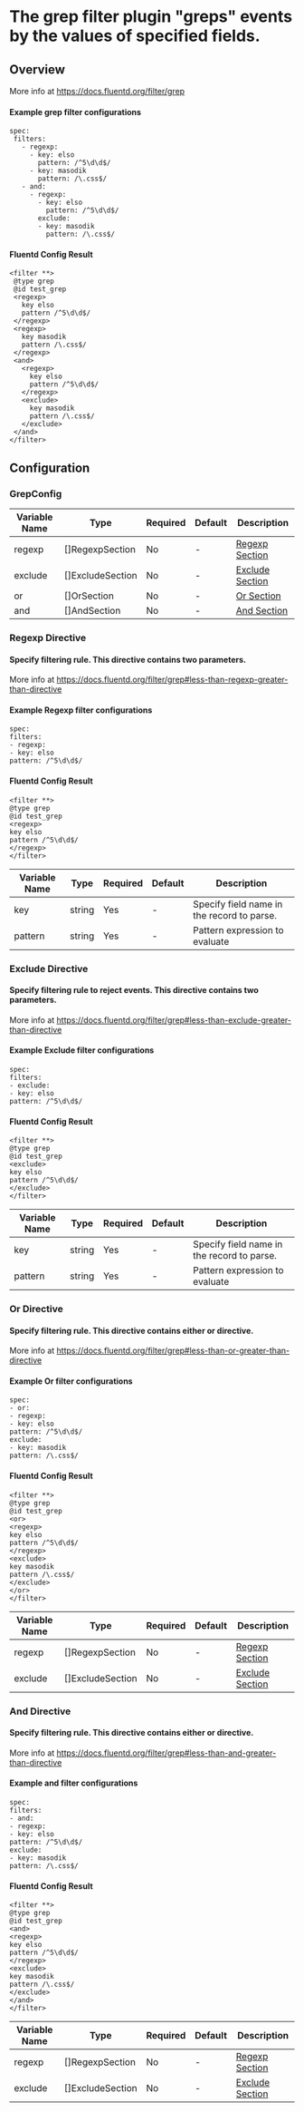 # The grep filter plugin "greps" events by the values of specified fields.
## Overview
 More info at https://docs.fluentd.org/filter/grep
 #### Example grep filter configurations
 ```
spec:
  filters:
    - regexp:
      - key: elso
        pattern: /^5\d\d$/
	  - key: masodik
        pattern: /\.css$/
    - and:
      - regexp:
        - key: elso
          pattern: /^5\d\d$/
        exclude:
        - key: masodik
          pattern: /\.css$/
 ```

 #### Fluentd Config Result
 ```
<filter **>
  @type grep
  @id test_grep
  <regexp>
    key elso
    pattern /^5\d\d$/
  </regexp>
  <regexp>
    key masodik
    pattern /\.css$/
  </regexp>
  <and>
    <regexp>
      key elso
      pattern /^5\d\d$/
    </regexp>
    <exclude>
      key masodik
      pattern /\.css$/
    </exclude>
  </and>
</filter>
 ```

## Configuration
### GrepConfig
| Variable Name | Type | Required | Default | Description |
|---|---|---|---|---|
| regexp | []RegexpSection | No | - | [Regexp Section](#Regex-Directive)<br> |
| exclude | []ExcludeSection | No | - | [Exclude Section](#Exclude-Directive)<br> |
| or | []OrSection | No | - | [Or Section](#Or-Directive)<br> |
| and | []AndSection | No | - | [And Section](#And-Directive)<br> |
### Regexp Directive
#### Specify filtering rule. This directive contains two parameters.
More info at https://docs.fluentd.org/filter/grep#less-than-regexp-greater-than-directive
#### Example Regexp filter configurations
```
spec:
filters:
- regexp:
- key: elso
pattern: /^5\d\d$/
```

#### Fluentd Config Result
```
<filter **>
@type grep
@id test_grep
<regexp>
key elso
pattern /^5\d\d$/
</regexp>
</filter>
```

| Variable Name | Type | Required | Default | Description |
|---|---|---|---|---|
| key | string | Yes | - | Specify field name in the record to parse.<br> |
| pattern | string | Yes | - | Pattern expression to evaluate<br> |
### Exclude Directive
#### Specify filtering rule to reject events. This directive contains two parameters.
More info at https://docs.fluentd.org/filter/grep#less-than-exclude-greater-than-directive
#### Example Exclude filter configurations
```
spec:
filters:
- exclude:
- key: elso
pattern: /^5\d\d$/
```

#### Fluentd Config Result
```
<filter **>
@type grep
@id test_grep
<exclude>
key elso
pattern /^5\d\d$/
</exclude>
</filter>
```

| Variable Name | Type | Required | Default | Description |
|---|---|---|---|---|
| key | string | Yes | - | Specify field name in the record to parse.<br> |
| pattern | string | Yes | - | Pattern expression to evaluate<br> |
### Or Directive
#### Specify filtering rule. This directive contains either <regexp> or <exclude> directive.
More info at https://docs.fluentd.org/filter/grep#less-than-or-greater-than-directive
#### Example Or filter configurations
```
spec:
- or:
- regexp:
- key: elso
pattern: /^5\d\d$/
exclude:
- key: masodik
pattern: /\.css$/
```

#### Fluentd Config Result
```
<filter **>
@type grep
@id test_grep
<or>
<regexp>
key elso
pattern /^5\d\d$/
</regexp>
<exclude>
key masodik
pattern /\.css$/
</exclude>
</or>
</filter>
```

| Variable Name | Type | Required | Default | Description |
|---|---|---|---|---|
| regexp | []RegexpSection | No | - | [Regexp Section](#Regex-Directive)<br> |
| exclude | []ExcludeSection | No | - | [Exclude Section](#Exclude-Directive)<br> |
### And Directive
#### Specify filtering rule. This directive contains either <regexp> or <exclude> directive.
More info at https://docs.fluentd.org/filter/grep#less-than-and-greater-than-directive
#### Example and filter configurations
```
spec:
filters:
- and:
- regexp:
- key: elso
pattern: /^5\d\d$/
exclude:
- key: masodik
pattern: /\.css$/
```

#### Fluentd Config Result
```
<filter **>
@type grep
@id test_grep
<and>
<regexp>
key elso
pattern /^5\d\d$/
</regexp>
<exclude>
key masodik
pattern /\.css$/
</exclude>
</and>
</filter>
```

| Variable Name | Type | Required | Default | Description |
|---|---|---|---|---|
| regexp | []RegexpSection | No | - | [Regexp Section](#Regex-Directive)<br> |
| exclude | []ExcludeSection | No | - | [Exclude Section](#Exclude-Directive)<br> |
